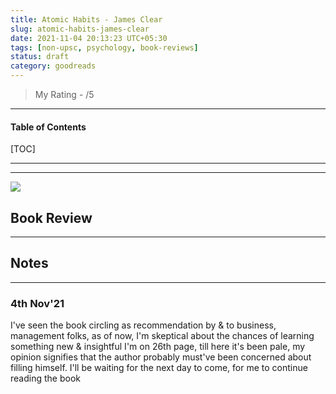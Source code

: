 ```yaml
---
title: Atomic Habits - James Clear
slug: atomic-habits-james-clear
date: 2021-11-04 20:13:23 UTC+05:30
tags: [non-upsc, psychology, book-reviews]
status: draft
category: goodreads
---
```


> My Rating -  /5

***

<h4>Table of Contents</h4>
[TOC]

***

---
![](https://i.gr-assets.com/images/S/compressed.photo.goodreads.com/books/1535115320l/40121378._SY475_.jpg)

## Book Review
---

## Notes
---
### 4th Nov'21

I've seen the book circling as recommendation by & to business, management folks, as of now, I'm skeptical about the chances of learning something new & insightful
I'm on 26th page, till here it's been pale, my opinion signifies that the author probably must've been concerned about filling himself. 
I'll be waiting for the next day to come, for me to continue reading the book